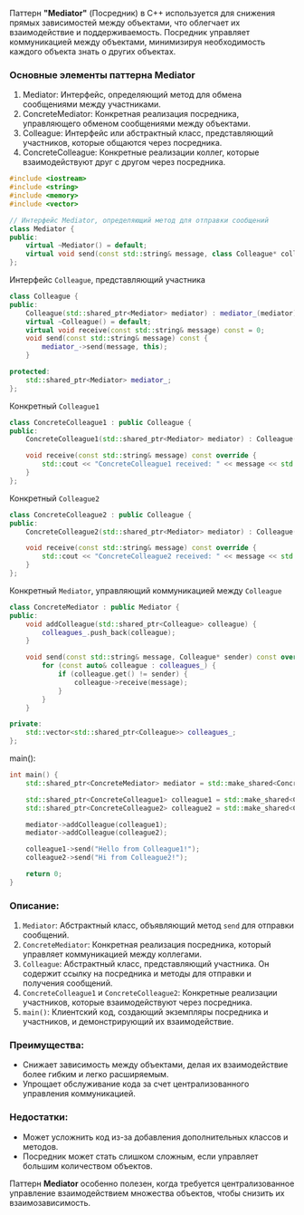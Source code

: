 Паттерн **"Mediator"** (Посредник) в C++ используется для снижения прямых зависимостей между объектами, что облегчает их взаимодействие и поддерживаемость. Посредник управляет коммуникацией между объектами, минимизируя необходимость каждого объекта знать о других объектах.

### Основные элементы паттерна Mediator

1. Mediator: Интерфейс, определяющий метод для обмена сообщениями между участниками.
2. ConcreteMediator: Конкретная реализация посредника, управляющего обменом сообщениями между объектами.
3. Colleague: Интерфейс или абстрактный класс, представляющий участников, которые общаются через посредника.
4. ConcreteColleague: Конкретные реализации коллег, которые взаимодействуют друг с другом через посредника.
```cpp
#include <iostream>
#include <string>
#include <memory>
#include <vector>

// Интерфейс Mediator, определяющий метод для отправки сообщений
class Mediator {
public:
    virtual ~Mediator() = default;
    virtual void send(const std::string& message, class Colleague* colleague) const = 0;
};
```
Интерфейс `Colleague`, представляющий участника
```cpp
class Colleague {
public:
    Colleague(std::shared_ptr<Mediator> mediator) : mediator_(mediator) {}
    virtual ~Colleague() = default;
    virtual void receive(const std::string& message) const = 0;
    void send(const std::string& message) const {
        mediator_->send(message, this);
    }

protected:
    std::shared_ptr<Mediator> mediator_;
};
```
Конкретный `Colleague1`
```cpp
class ConcreteColleague1 : public Colleague {
public:
    ConcreteColleague1(std::shared_ptr<Mediator> mediator) : Colleague(mediator) {}

    void receive(const std::string& message) const override {
        std::cout << "ConcreteColleague1 received: " << message << std::endl;
    }
};
```
Конкретный `Colleague2`
```cpp
class ConcreteColleague2 : public Colleague {
public:
    ConcreteColleague2(std::shared_ptr<Mediator> mediator) : Colleague(mediator) {}

    void receive(const std::string& message) const override {
        std::cout << "ConcreteColleague2 received: " << message << std::endl;
    }
};
```
Конкретный `Mediator`, управляющий коммуникацией между `Colleague`
```cpp
class ConcreteMediator : public Mediator {
public:
    void addColleague(std::shared_ptr<Colleague> colleague) {
        colleagues_.push_back(colleague);
    }

    void send(const std::string& message, Colleague* sender) const override {
        for (const auto& colleague : colleagues_) {
            if (colleague.get() != sender) {
                colleague->receive(message);
            }
        }
    }

private:
    std::vector<std::shared_ptr<Colleague>> colleagues_;
};
```
main():
```cpp
int main() {
    std::shared_ptr<ConcreteMediator> mediator = std::make_shared<ConcreteMediator>();

    std::shared_ptr<ConcreteColleague1> colleague1 = std::make_shared<ConcreteColleague1>(mediator);
    std::shared_ptr<ConcreteColleague2> colleague2 = std::make_shared<ConcreteColleague2>(mediator);

    mediator->addColleague(colleague1);
    mediator->addColleague(colleague2);

    colleague1->send("Hello from Colleague1!");
    colleague2->send("Hi from Colleague2!");

    return 0;
}
```
### Описание:
1. `Mediator`: Абстрактный класс, объявляющий метод `send` для отправки сообщений.
2. `ConcreteMediator`: Конкретная реализация посредника, который управляет коммуникацией между коллегами.
3. `Colleague`: Абстрактный класс, представляющий участника. Он содержит ссылку на посредника и методы для отправки и получения сообщений.
4. `ConcreteColleague1` и `ConcreteColleague2`: Конкретные реализации участников, которые взаимодействуют через посредника.
5. `main()`: Клиентский код, создающий экземпляры посредника и участников, и демонстрирующий их взаимодействие.

### Преимущества:
- Снижает зависимость между объектами, делая их взаимодействие более гибким и легко расширяемым.
- Упрощает обслуживание кода за счет централизованного управления коммуникацией.

### Недостатки:
- Может усложнить код из-за добавления дополнительных классов и методов.
- Посредник может стать слишком сложным, если управляет большим количеством объектов.

Паттерн **Mediator** особенно полезен, когда требуется централизованное управление взаимодействием множества объектов, чтобы снизить их взаимозависимость.